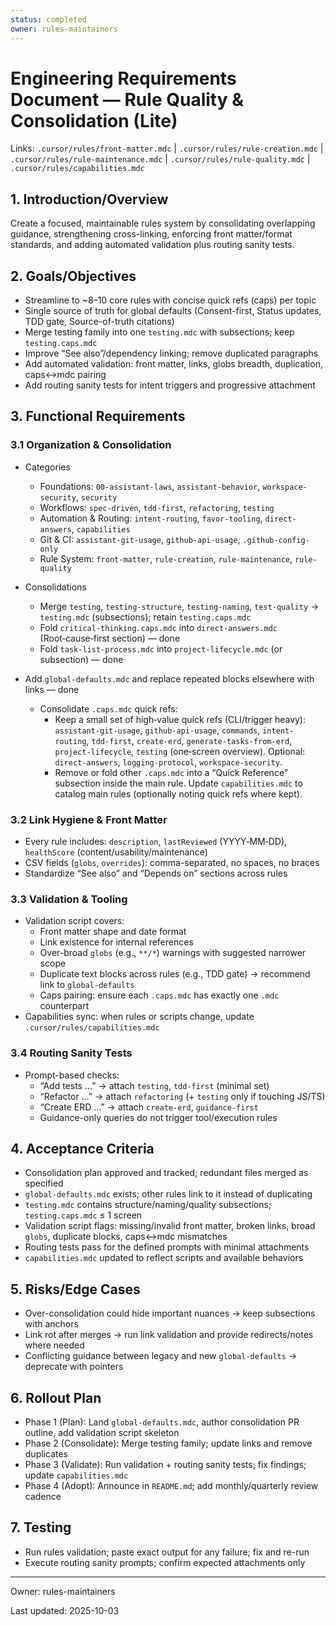```yaml
---
status: completed
owner: rules-maintainers
---
```


# Engineering Requirements Document — Rule Quality & Consolidation (Lite)

Links: `.cursor/rules/front-matter.mdc` | `.cursor/rules/rule-creation.mdc` | `.cursor/rules/rule-maintenance.mdc` | `.cursor/rules/rule-quality.mdc` | `.cursor/rules/capabilities.mdc`

## 1. Introduction/Overview

Create a focused, maintainable rules system by consolidating overlapping guidance, strengthening cross-linking, enforcing front matter/format standards, and adding automated validation plus routing sanity tests.

## 2. Goals/Objectives

- Streamline to ~8–10 core rules with concise quick refs (caps) per topic
- Single source of truth for global defaults (Consent-first, Status updates, TDD gate, Source-of-truth citations)
- Merge testing family into one `testing.mdc` with subsections; keep `testing.caps.mdc`
- Improve “See also”/dependency linking; remove duplicated paragraphs
- Add automated validation: front matter, links, globs breadth, duplication, caps↔mdc pairing
- Add routing sanity tests for intent triggers and progressive attachment

## 3. Functional Requirements

### 3.1 Organization & Consolidation

- Categories

  - Foundations: `00-assistant-laws`, `assistant-behavior`, `workspace-security`, `security`
  - Workflows: `spec-driven`, `tdd-first`, `refactoring`, `testing`
  - Automation & Routing: `intent-routing`, `favor-tooling`, `direct-answers`, `capabilities`
  - Git & CI: `assistant-git-usage`, `github-api-usage`, `.github-config-only`
  - Rule System: `front-matter`, `rule-creation`, `rule-maintenance`, `rule-quality`

- Consolidations
  - Merge `testing`, `testing-structure`, `testing-naming`, `test-quality` → `testing.mdc` (subsections); retain `testing.caps.mdc`
  - Fold `critical-thinking.caps.mdc` into `direct-answers.mdc` (Root‑cause‑first section) — done
  - Fold `task-list-process.mdc` into `project-lifecycle.mdc` (or subsection) — done
- Add `global-defaults.mdc` and replace repeated blocks elsewhere with links — done
  - Consolidate `.caps.mdc` quick refs:
    - Keep a small set of high‑value quick refs (CLI/trigger heavy): `assistant-git-usage`, `github-api-usage`, `commands`, `intent-routing`, `tdd-first`, `create-erd`, `generate-tasks-from-erd`, `project-lifecycle`, `testing` (one‑screen overview). Optional: `direct-answers`, `logging-protocol`, `workspace-security`.
    - Remove or fold other `.caps.mdc` into a “Quick Reference” subsection inside the main rule. Update `capabilities.mdc` to catalog main rules (optionally noting quick refs where kept).

### 3.2 Link Hygiene & Front Matter

- Every rule includes: `description`, `lastReviewed` (YYYY‑MM‑DD), `healthScore` (content/usability/maintenance)
- CSV fields (`globs`, `overrides`): comma-separated, no spaces, no braces
- Standardize “See also” and “Depends on” sections across rules

### 3.3 Validation & Tooling

- Validation script covers:
  - Front matter shape and date format
  - Link existence for internal references
  - Over-broad `globs` (e.g., `**/*`) warnings with suggested narrower scope
  - Duplicate text blocks across rules (e.g., TDD gate) → recommend link to `global-defaults`
  - Caps pairing: ensure each `.caps.mdc` has exactly one `.mdc` counterpart
- Capabilities sync: when rules or scripts change, update `.cursor/rules/capabilities.mdc`

### 3.4 Routing Sanity Tests

- Prompt-based checks:
  - “Add tests …” → attach `testing`, `tdd-first` (minimal set)
  - “Refactor …” → attach `refactoring` (+ `testing` only if touching JS/TS)
  - “Create ERD …” → attach `create-erd`, `guidance-first`
  - Guidance-only queries do not trigger tool/execution rules

## 4. Acceptance Criteria

- Consolidation plan approved and tracked; redundant files merged as specified
- `global-defaults.mdc` exists; other rules link to it instead of duplicating
- `testing.mdc` contains structure/naming/quality subsections; `testing.caps.mdc` ≤ 1 screen
- Validation script flags: missing/invalid front matter, broken links, broad `globs`, duplicate blocks, caps↔mdc mismatches
- Routing tests pass for the defined prompts with minimal attachments
- `capabilities.mdc` updated to reflect scripts and available behaviors

## 5. Risks/Edge Cases

- Over-consolidation could hide important nuances → keep subsections with anchors
- Link rot after merges → run link validation and provide redirects/notes where needed
- Conflicting guidance between legacy and new `global-defaults` → deprecate with pointers

## 6. Rollout Plan

- Phase 1 (Plan): Land `global-defaults.mdc`, author consolidation PR outline, add validation script skeleton
- Phase 2 (Consolidate): Merge testing family; update links and remove duplicates
- Phase 3 (Validate): Run validation + routing sanity tests; fix findings; update `capabilities.mdc`
- Phase 4 (Adopt): Announce in `README.md`; add monthly/quarterly review cadence

## 7. Testing

- Run rules validation; paste exact output for any failure; fix and re-run
- Execute routing sanity prompts; confirm expected attachments only

---

Owner: rules-maintainers

Last updated: 2025-10-03

